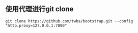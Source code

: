## 使用代理进行git clone
```console
git clone https://github.com/twbs/bootstrap.git --config "http.proxy=127.0.0.1:7890"
```